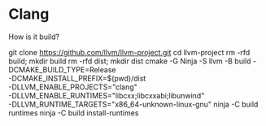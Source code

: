 # Clang

How is it build?

git clone https://github.com/llvm/llvm-project.git
cd llvm-project
rm -rfd build; mkdir build
rm -rfd dist; mkdir dist
cmake -G Ninja -S llvm -B build -DCMAKE_BUILD_TYPE=Release \
                                -DCMAKE_INSTALL_PREFIX=$(pwd)/dist \
                                -DLLVM_ENABLE_PROJECTS="clang" \
                                -DLLVM_ENABLE_RUNTIMES="libcxx;libcxxabi;libunwind" \
                                -DLLVM_RUNTIME_TARGETS="x86_64-unknown-linux-gnu"
ninja -C build runtimes
ninja -C build install-runtimes

